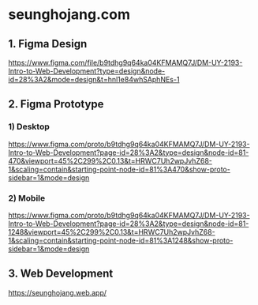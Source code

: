 # seunghojang.com

## 1. Figma Design

https://www.figma.com/file/b9tdhg9q64ka04KFMAMQ7J/DM-UY-2193-Intro-to-Web-Development?type=design&node-id=28%3A2&mode=design&t=hnl1e84whSAphNEs-1

## 2. Figma Prototype

### 1) Desktop

https://www.figma.com/proto/b9tdhg9q64ka04KFMAMQ7J/DM-UY-2193-Intro-to-Web-Development?page-id=28%3A2&type=design&node-id=81-470&viewport=45%2C299%2C0.13&t=HRWC7Uh2wpJvhZ68-1&scaling=contain&starting-point-node-id=81%3A470&show-proto-sidebar=1&mode=design

### 2) Mobile

https://www.figma.com/proto/b9tdhg9q64ka04KFMAMQ7J/DM-UY-2193-Intro-to-Web-Development?page-id=28%3A2&type=design&node-id=81-1248&viewport=45%2C299%2C0.13&t=HRWC7Uh2wpJvhZ68-1&scaling=contain&starting-point-node-id=81%3A1248&show-proto-sidebar=1&mode=design

## 3. Web Development

https://seunghojang.web.app/
